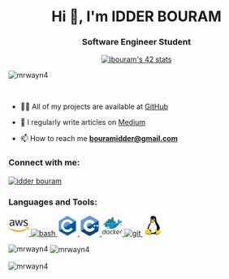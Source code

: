<h1 align="center">Hi 👋, I'm IDDER BOURAM</h1>
<h3 align="center">Software Engineer Student</h3>

<p align="center">
  <a href="https://github.com/oakoudad/badge42">
    <img src="https://badge.mediaplus.ma/greenbinary/ibouram" alt="ibouram's 42 stats" />
  </a>
</p>

<p align="left"> 
  <img src="https://komarev.com/ghpvc/?username=mrwayn4&label=Profile%20views&color=0e75b6&style=flat" alt="mrwayn4" />
</p>

<p align="left">
  <a href="https://twitter.com/" target="blank">
    <img src="https://img.shields.io/twitter/follow/?logo=twitter&style=for-the-badge" alt="" />
  </a>
</p>

- 👨‍💻 All of my projects are available at [GitHub](https://github.com/mrwayn4)

- 📝 I regularly write articles on [Medium](https://medium.com/@idder.bouram.82)

- 📫 How to reach me **bouramidder@gmail.com**

<h3 align="left">Connect with me:</h3>
<p align="left">
  <a href="https://linkedin.com/in/idder bouram" target="blank">
    <img align="center" src="https://raw.githubusercontent.com/rahuldkjain/github-profile-readme-generator/master/src/images/icons/Social/linked-in-alt.svg" alt="idder bouram" height="30" width="40" />
  </a>
</p>

<h3 align="left">Languages and Tools:</h3>
<p align="left">
  <a href="https://aws.amazon.com" target="_blank" rel="noreferrer">
    <img src="https://raw.githubusercontent.com/devicons/devicon/master/icons/amazonwebservices/amazonwebservices-original-wordmark.svg" alt="aws" width="40" height="40"/>
  </a>
  <a href="https://www.gnu.org/software/bash/" target="_blank" rel="noreferrer">
    <img src="https://www.vectorlogo.zone/logos/gnu_bash/gnu_bash-icon.svg" alt="bash" width="40" height="40"/>
  </a>
  <a href="https://www.cprogramming.com/" target="_blank" rel="noreferrer">
    <img src="https://raw.githubusercontent.com/devicons/devicon/master/icons/c/c-original.svg" alt="c" width="40" height="40"/>
  </a>
  <a href="https://www.w3schools.com/cpp/" target="_blank" rel="noreferrer">
    <img src="https://raw.githubusercontent.com/devicons/devicon/master/icons/cplusplus/cplusplus-original.svg" alt="cplusplus" width="40" height="40"/>
  </a>
  <a href="https://www.docker.com/" target="_blank" rel="noreferrer">
    <img src="https://raw.githubusercontent.com/devicons/devicon/master/icons/docker/docker-original-wordmark.svg" alt="docker" width="40" height="40"/>
  </a>
  <a href="https://git-scm.com/" target="_blank" rel="noreferrer">
    <img src="https://www.vectorlogo.zone/logos/git-scm/git-scm-icon.svg" alt="git" width="40" height="40"/>
  </a>
  <a href="https://www.linux.org/" target="_blank" rel="noreferrer">
    <img src="https://raw.githubusercontent.com/devicons/devicon/master/icons/linux/linux-original.svg" alt="linux" width="40" height="40"/>
  </a>
</p>

<p>
  <img align="left" src="https://github-readme-stats.vercel.app/api/top-langs?username=mrwayn4&show_icons=true&locale=en&layout=compact" alt="mrwayn4" />
</p>

<p>
  &nbsp;<img align="center" src="https://github-readme-stats.vercel.app/api?username=mrwayn4&show_icons=true&locale=en" alt="mrwayn4" />
</p>

<p>
  <img align="center" src="https://github-readme-streak-stats.herokuapp.com/?user=mrwayn4&" alt="mrwayn4" />
</p>

